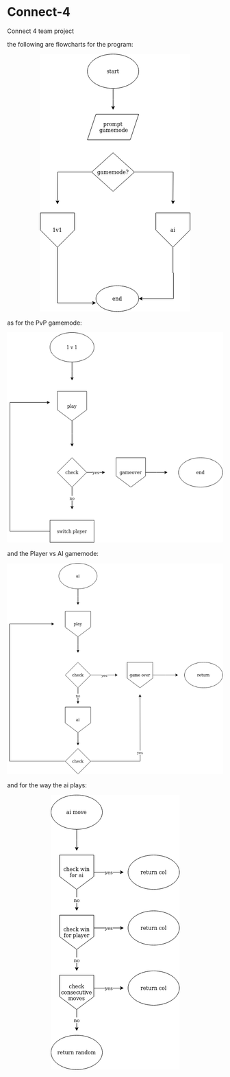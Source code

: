 # Connect-4
Connect 4 team project 

the following are flowcharts for the program:

<div align ="center">
    <img src="extra/main.png">
</div>

as for the PvP gamemode:

<div align="center">
    <img src="extra/pvp.png">
</div>

and the Player vs AI gamemode:

<div align="center">
    <img src="extra/ai.png">
</div>

and for the way the ai plays:

<div align="center">
    <img src="extra/ai_play.png">
</div>
